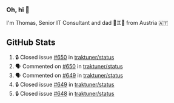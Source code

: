 ### Oh, hi 👋

I'm Thomas, Senior IT Consultant and dad 👶♊️👶 from Austria 🇦🇹

<!--
**traktuner/traktuner** is a ✨ _special_ ✨ repository because its `README.md` (this file) appears on your GitHub profile.

Here are some ideas to get you started:

- 🔭 I’m currently working on ...
- 🌱 I’m currently learning ...
- 👯 I’m looking to collaborate on ...
- 🤔 I’m looking for help with ...
- 💬 Ask me about ...
- 📫 How to reach me: ...
- 😄 Pronouns: ...
- ⚡ Fun fact: ...
-->

</div>

## GitHub Stats
<!--START_SECTION:activity-->
1. 🔒 Closed issue [#650](https://github.com/traktuner/status/issues/650) in [traktuner/status](https://github.com/traktuner/status)
2. 🗣 Commented on [#650](https://github.com/traktuner/status/issues/650#issuecomment-3401602408) in [traktuner/status](https://github.com/traktuner/status)
3. 🗣 Commented on [#649](https://github.com/traktuner/status/issues/649#issuecomment-3401602054) in [traktuner/status](https://github.com/traktuner/status)
4. 🔒 Closed issue [#649](https://github.com/traktuner/status/issues/649) in [traktuner/status](https://github.com/traktuner/status)
5. 🔒 Closed issue [#648](https://github.com/traktuner/status/issues/648) in [traktuner/status](https://github.com/traktuner/status)
<!--END_SECTION:activity-->
